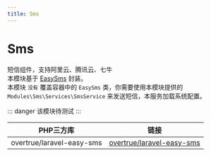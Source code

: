 ```yaml
---
title: Sms
---
```


# Sms

短信组件，支持阿里云、腾讯云、七牛<br>
本模块基于 [EasySms](https://github.com/overtrue/easy-sms) 封装。<br>
本模块 `没有` 覆盖容器中的 `EasySms` 类，你需要使用本模块提供的 `Modules\Sms\Services\SmsService` 来发送短信，本服务加载系统配置。

::: danger
该模块待测试
:::

| PHP三方库 | 链接 |
| --- | --- |
| overtrue/laravel-easy-sms | [overtrue/laravel-easy-sms](https://packagist.org/packages/overtrue/laravel-easy-sms) |
